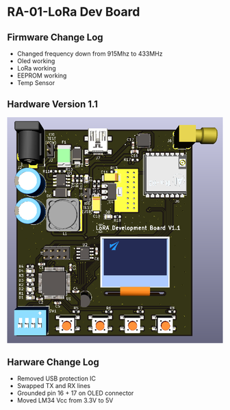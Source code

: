 # RA-01-LoRa Dev Board

## Firmware Change Log
- Changed frequency down from 915Mhz to 433MHz
- Oled working
- LoRa working
- EEPROM working
- Temp Sensor

## Hardware Version 1.1
![alt text](https://github.com/SpyrosCpt/RA-01-LoRa/blob/master/Hardware/3d%20model.png)

## Harware Change Log
- Removed USB protection IC
- Swapped TX and RX lines
- Grounded pin 16 + 17 on OLED connector
- Moved LM34 Vcc from 3.3V to 5V
